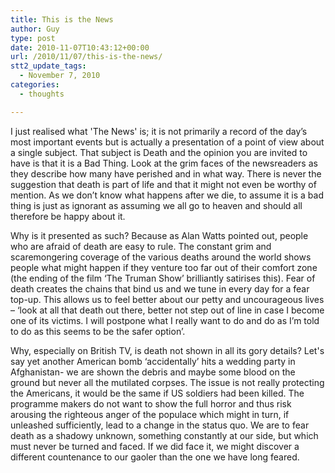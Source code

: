 ```yaml
---
title: This is the News
author: Guy
type: post
date: 2010-11-07T10:43:12+00:00
url: /2010/11/07/this-is-the-news/
stt2_update_tags:
  - November 7, 2010
categories:
  - thoughts

---
```

I just realised what 'The News' is; it is not primarily a record of the day&#8217;s most important events but is actually a presentation of a point of view about a single subject. That subject is Death and the opinion you are invited to have is that it is a Bad Thing. Look at the grim faces of the newsreaders as they describe how many have perished and in what way. There is never the suggestion that death is part of life and that it might not even be worthy of mention. As we don&#8217;t know what happens after we die, to assume it is a bad thing is just as ignorant as assuming we all go to heaven and should all therefore be happy about it.

Why is it presented as such? Because as Alan Watts pointed out, people who are afraid of death are easy to rule. The constant grim and scaremongering coverage of the various deaths around the world shows people what might happen if they venture too far out of their comfort zone (the ending of the film &#8216;The Truman Show&#8217; brilliantly satirises this). Fear of death creates the chains that bind us and we tune in every day for a fear top-up. This allows us to feel better about our petty and uncourageous lives &#8211; &#8216;look at all that death out there, better not step out of line in case I become one of its victims. I will postpone what I really want to do and do as I&#8217;m told to do as this seems to be the safer option&#8217;.

Why, especially on British TV, is death not shown in all its gory details? Let's say yet another American bomb &#8216;accidentally&#8217; hits a wedding party in Afghanistan- we are shown the debris and maybe some blood on the ground but never all the mutilated corpses. The issue is not really protecting the Americans, it would be the same if US soldiers had been killed. The programme makers do not want to show the full horror and thus risk arousing the righteous anger of the populace which might in turn, if unleashed sufficiently, lead to a change in the status quo. We are to fear death as a shadowy unknown, something constantly at our side, but which must never be turned and faced. If we did face it, we might discover a different countenance to our gaoler than the one we have long feared.
